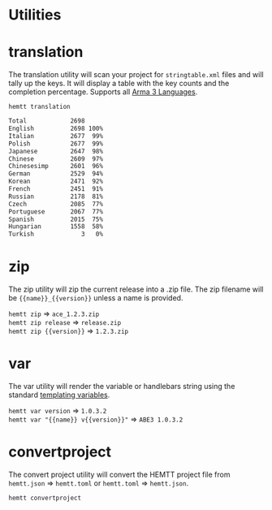 # Utilities

# translation

The translation utility will scan your project for `stringtable.xml` files and will tally up the keys. It will display a table with the key counts and the completion percentage. Supports all [Arma 3 Languages](https://community.bistudio.com/wiki/Stringtable.xml#Supported_languages).

`hemtt translation`

```txt
Total            2698
English          2698 100%
Italian          2677  99%
Polish           2677  99%
Japanese         2647  98%
Chinese          2609  97%
Chinesesimp      2601  96%
German           2529  94%
Korean           2471  92%
French           2451  91%
Russian          2178  81%
Czech            2085  77%
Portuguese       2067  77%
Spanish          2015  75%
Hungarian        1558  58%
Turkish             3   0%
```

# zip

The zip utility will zip the current release into a .zip file. The zip filename will be `{{name}}_{{version}}` unless a name is provided.

`hemtt zip` => `ace_1.2.3.zip`  
`hemtt zip release` => `release.zip`  
`hemtt zip {{version}}` => `1.2.3.zip`  

# var

The var utility will render the variable or handlebars string using the standard [templating variables](templating.md).

`hemtt var version` => `1.0.3.2`  
`hemtt var "{{name}} v{{version}}"` => `ABE3 1.0.3.2`

# convertproject

The convert project utility will convert the HEMTT project file from `hemtt.json` => `hemtt.toml` or `hemtt.toml` => `hemtt.json`.

`hemtt convertproject`
